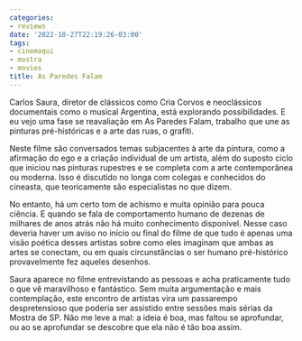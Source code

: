 ```yaml
---
categories:
- reviews
date: '2022-10-27T22:19:26-03:00'
tags:
- cinemaqui
- mostra
- movies
title: As Paredes Falam
---
```


Carlos Saura, diretor de clássicos como Cria Corvos e neoclássicos documentais como o musical Argentina, está explorando possibilidades. E eu vejo uma fase se reavaliação em As Paredes Falam, trabalho que une as pinturas pré-históricas e a arte das ruas, o grafiti.

Neste filme são conversados temas subjacentes à arte da pintura, como a afirmação do ego e a criação individual de um artista, além do suposto ciclo que iniciou nas pinturas rupestres e se completa com a arte contemporânea ou moderna. Isso é discutido no longa com colegas e conhecidos do cineasta, que teoricamente são especialistas no que dizem.

No entanto, há um certo tom de achismo e muita opinião para pouca ciência. E quando se fala de comportamento humano de dezenas de milhares de anos atrás não há muito conhecimento disponível. Nesse caso deveria haver um aviso no início ou final do filme de que tudo é apenas uma visão poética desses artistas sobre como eles imaginam que ambas as artes se conectam, ou em quais circunstâncias o ser humano pré-histórico provavelmente fez aqueles desenhos.

Saura aparece no filme entrevistando as pessoas e acha praticamente tudo o que vê maravilhoso e fantástico. Sem muita argumentação e mais contemplação, este encontro de artistas vira um passarempo despretensioso que poderia ser assistido entre sessões mais sérias da Mostra de SP. Não me leve a mal: a ideia é boa, mas faltou se aprofundar, ou ao se aprofundar se descobre que ela não é tão boa assim.